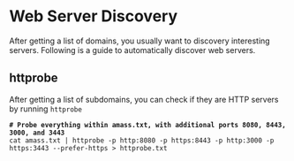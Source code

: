 # Web Server Discovery

After getting a list of domains, you usually want to discovery interesting servers. Following is a guide to automatically discover web servers.

## httprobe

After getting a list of subdomains, you can check if they are HTTP servers by running `httprobe`

<pre class="language-shell"><code class="lang-shell"><strong># Probe everything within amass.txt, with additional ports 8080, 8443, 3000, and 3443
</strong>cat amass.txt | httprobe -p http:8080 -p https:8443 -p http:3000 -p https:3443 --prefer-https > httprobe.txt
</code></pre>
